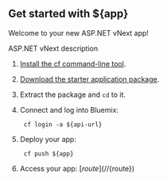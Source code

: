 Get started with ${app}
-----------------------------------
Welcome to your new ASP.NET vNext app!

ASP.NET vNext description

1. [Install the cf command-line tool](${doc-url}/#starters/BuildingWeb.html#install_cf).
2. [Download the starter application package](${ace-url}/rest/apps/${app-guid}/starter-download).
3. Extract the package and `cd` to it.
4. Connect and log into Bluemix:

		cf login -a ${api-url}

5. Deploy your app:

		cf push ${app}

6. Access your app: [${route}](//${route})


